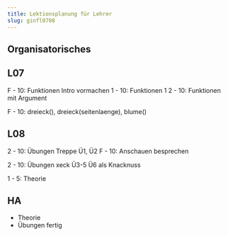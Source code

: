 ```yaml
---
title: Lektionsplanung für Lehrer
slug: ginfl0708
---
```

## Organisatorisches

## L07

F - 10: Funktionen Intro vormachen
1 - 10: Funktionen 1
2 - 10: Funktionen mit Argument

F - 10: dreieck(), dreieck(seitenlaenge), blume()
## L08

2 - 10: Übungen Treppe Ü1, Ü2
F - 10: Anschauen besprechen

2 - 10: Übungen xeck Ü3-5
	Ü6 als Knacknuss

1 - 5: Theorie

## HA

- Theorie
- Übungen fertig